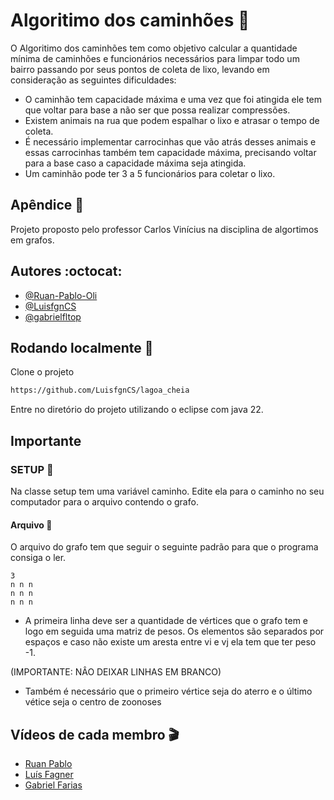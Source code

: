 
# Algoritimo dos caminhões :truck:

O Algoritimo dos caminhões tem como objetivo calcular a quantidade mínima de caminhões e funcionários necessários para limpar todo um bairro passando por seus pontos de coleta de lixo, levando em consideração as seguintes dificuldades:

* O caminhão tem capacidade máxima e uma vez que foi atingida ele tem que voltar para base a não ser que possa realizar compressões.
* Existem animais na rua que podem espalhar o lixo e atrasar o tempo de coleta.
* É necessário implementar carrocinhas que vão atrás desses animais e essas carrocinhas também tem capacidade máxima, precisando voltar para a base caso a capacidade máxima seja atingida.
* Um caminhão pode ter 3 a 5 funcionários para coletar o lixo.
## Apêndice :page_facing_up:

Projeto proposto pelo professor Carlos Vinícius na disciplina de algortimos em grafos.


## Autores :octocat:

- [@Ruan-Pablo-Oli](https://github.com/Ruan-Pablo-Oli)
- [@LuisfgnCS](https://github.com/LuisfgnCS)
- [@gabrielfltop](https://github.com/gabrielfltop)



## Rodando localmente :wrench:

Clone o projeto

```bash
https://github.com/LuisfgnCS/lagoa_cheia
```

Entre no diretório do projeto utilizando o eclipse com java 22.

## Importante 

### SETUP :pushpin:

Na classe setup tem uma variável caminho. Edite ela para o caminho no seu computador para o arquivo contendo o grafo.

#### Arquivo :file_folder:

O arquivo do grafo tem que seguir o seguinte padrão para que o programa consiga o ler.

````
3
n n n
n n n
n n n
````
* A primeira linha deve ser a quantidade de vértices que o grafo tem e logo em seguida uma matriz de pesos. Os elementos são separados por espaços e caso não existe um aresta entre vi e vj ela tem que ter peso -1.

(IMPORTANTE: NÂO DEIXAR LINHAS EM BRANCO)

* Também é necessário que o primeiro vértice seja do aterro e o último vétice seja o centro de zoonoses




## Vídeos de cada membro  :clapper:

 - [Ruan Pablo](https://www.youtube.com/watch?v=IP-VOMF8TgQ)
 - [Luís Fagner](https://drive.google.com/file/d/1TK16_Aa2WtULxc3YwTNCjRv2MMzzoLzB/view?usp=sharing)
 - [Gabriel Farias](https://youtu.be/V_CyxRjIZvY)

